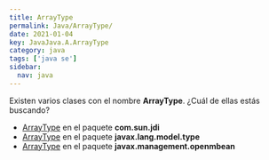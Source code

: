 ```yaml
---
title: ArrayType
permalink: Java/ArrayType/
date: 2021-01-04
key: JavaJava.A.ArrayType
category: java
tags: ['java se']
sidebar: 
  nav: java
---
```


Existen varios clases con el nombre **ArrayType**. ¿Cuál de ellas estás buscando?
<ul>
<li><a href="/Java/ArrayType-com-sun-jdi/">ArrayType</a> en el paquete <strong>com.sun.jdi</strong></li>
<li><a href="/Java/ArrayType-javax-lang-model-type/">ArrayType</a> en el paquete <strong>javax.lang.model.type</strong></li>
<li><a href="/Java/ArrayType-javax-management-openmbean/">ArrayType</a> en el paquete <strong>javax.management.openmbean</strong></li>
<ul>
